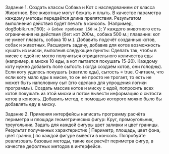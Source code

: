 Задание 1.
Создать классы Собака и Кот с наследованием от класса Животное.
Все животные могут бежать и плыть. В качестве параметра каждому методы передаётся длина препятствия. Результатом выполнения действия будет печать в консоль. (Например, dogBobik.run(150); -> `Бобик пробежал 150 м.`);
У каждого животного есть ограничения на действия (бег: кот 200м., собака 500 м.; плавание: кот не умеет плавать, собака 10 м.).
Добавить подсчёт созданных котов, собак и животных.
Расширить задачу, добавив для котов возможность кушать из миски, выполнив следующие пункты:
Сделать так, чтобы в миске с едой не могло получиться отрицательного количества еды (например, в миске 10 еды, а кот пытается покушать 15-20).
Каждому коту нужно добавить поле сытость (когда создаём котов, они голодны). Если коту удалось покушать (хватило еды), сытость = true.
Считаем, что если коту мало еды в миске, то он её просто не трогает, то есть не может быть наполовину сыт (это сделано для упрощения логики программы).
Создать массив котов и миску с едой, попросить всех котов покушать из этой миски и потом вывести информацию о сытости котов в консоль.
Добавить метод, с помощью которого можно было бы добавлять еду в миску.

Задание 2.
Применяя интерфейсы написать программу расчёта периметра и площади геометрических фигур:
Круг, прямоугольник, треугольник.
Задать для каждой фигуры цвет заливки и цвет границы.
Результат полученных характеристик [ Периметр, площадь, цвет фона, цвет границ ] по каждой фигуре вывести в консоль.
Попробуйте реализовать базовые методы, такие как расчёт периметра фигур, в качестве дефолтных методов в интерфейсе.
